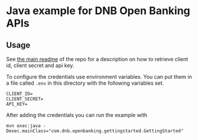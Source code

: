 # Java example for DNB Open Banking APIs

## Usage

See [the main readme][] of the repo for a description on how to
retrieve client id, client secret and api key.

To configure the credentials use environment variables. You can
put them in a file called `.env` in this directory with the
following variables set.

```
CLIENT_ID=
CLIENT_SECRET=
API_KEY=
```

After adding the credentials you can run the example with

```
mvn exec:java -Dexec.mainClass="com.dnb.openbanking.gettingstarted.GettingStarted"
```


[the main readme]: /../../blob/master/README.md
